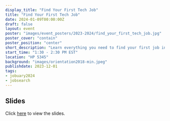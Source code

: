 ```yaml
---
display_title: "Find Your First Tech Job"
title: "Find Your First Tech Job"
date: 2024-01-09T00:00:00Z
draft: false
layout: event
poster: "images/event_posters/2023-2024/find_your_first_tech_job.jpg"
poster_cover: "contain"
poster_position: "center"
short_description: "Learn everything you need to find your first job in the tech industry"
start_time: "1:30 - 2:30 PM EST"
location: "HP 5345"
background: "images/orientation2018-min.jpeg"
publishdate: 2023-12-01
tags:
- jobuary2024
- jobsearch
---
```



## Slides

Click [here](/pdfs/2023-2024/find-your-first-job.pdf) to view the slides.